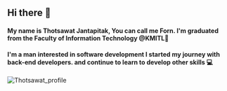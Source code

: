 ## Hi there 👋

#### My name is Thotsawat Jantapitak, You can call me Forn. I'm graduated from the Faculty of Information Technology @KMITL🏫
#### I'm a man interested in software development I started my journey with back-end developers. and continue to learn to develop other skills 💻

![Thotsawat_profile](https://i.ibb.co/1Z8tbJX/IMG-8151.jpg "Profile")

<!--
**jfornqz/jfornqz** is a ✨ _special_ ✨ repository because its `README.md` (this file) appears on your GitHub profile.

Here are some ideas to get you started:

- 🔭 I’m currently working on ...
- 🌱 I’m currently learning ...
- 👯 I’m looking to collaborate on ...
- 🤔 I’m looking for help with ...
- 💬 Ask me about ...
- 📫 How to reach me: ...
- 😄 Pronouns: ...
- ⚡ Fun fact: ...
-->
